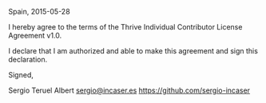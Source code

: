 Spain, 2015-05-28

I hereby agree to the terms of the Thrive Individual Contributor License Agreement v1.0.

I declare that I am authorized and able to make this agreement and sign this declaration.

Signed,

Sergio Teruel Albert sergio@incaser.es https://github.com/sergio-incaser
